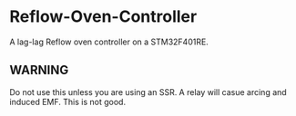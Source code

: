 # Reflow-Oven-Controller
A lag-lag Reflow oven controller on a STM32F401RE. 

## WARNING
Do not use this unless you are using an SSR. A relay will casue arcing and induced EMF. This is not good.
